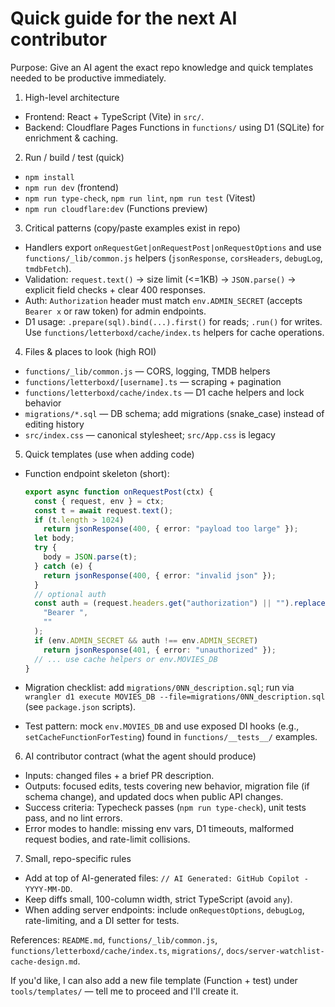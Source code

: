 <!-- Copilot / AI contributor instructions for BoxdBuddies -->

# Quick guide for the next AI contributor

Purpose: Give an AI agent the exact repo knowledge and quick templates needed to be productive immediately.

1. High-level architecture

- Frontend: React + TypeScript (Vite) in `src/`.
- Backend: Cloudflare Pages Functions in `functions/` using D1 (SQLite) for enrichment & caching.

2. Run / build / test (quick)

- `npm install`
- `npm run dev` (frontend)
- `npm run type-check`, `npm run lint`, `npm run test` (Vitest)
- `npm run cloudflare:dev` (Functions preview)

3. Critical patterns (copy/paste examples exist in repo)

- Handlers export `onRequestGet|onRequestPost|onRequestOptions` and use `functions/_lib/common.js` helpers (`jsonResponse`, `corsHeaders`, `debugLog`, `tmdbFetch`).
- Validation: `request.text()` → size limit (<=1KB) → `JSON.parse()` → explicit field checks + clear 400 responses.
- Auth: `Authorization` header must match `env.ADMIN_SECRET` (accepts `Bearer x` or raw token) for admin endpoints.
- D1 usage: `.prepare(sql).bind(...).first()` for reads; `.run()` for writes. Use `functions/letterboxd/cache/index.ts` helpers for cache operations.

4. Files & places to look (high ROI)

- `functions/_lib/common.js` — CORS, logging, TMDB helpers
- `functions/letterboxd/[username].ts` — scraping + pagination
- `functions/letterboxd/cache/index.ts` — D1 cache helpers and lock behavior
- `migrations/*.sql` — DB schema; add migrations (snake_case) instead of editing history
- `src/index.css` — canonical stylesheet; `src/App.css` is legacy

5. Quick templates (use when adding code)

- Function endpoint skeleton (short):

  ```ts
  export async function onRequestPost(ctx) {
    const { request, env } = ctx;
    const t = await request.text();
    if (t.length > 1024)
      return jsonResponse(400, { error: "payload too large" });
    let body;
    try {
      body = JSON.parse(t);
    } catch (e) {
      return jsonResponse(400, { error: "invalid json" });
    }
    // optional auth
    const auth = (request.headers.get("authorization") || "").replace(
      "Bearer ",
      ""
    );
    if (env.ADMIN_SECRET && auth !== env.ADMIN_SECRET)
      return jsonResponse(401, { error: "unauthorized" });
    // ... use cache helpers or env.MOVIES_DB
  }
  ```

- Migration checklist: add `migrations/0NN_description.sql`; run via `wrangler d1 execute MOVIES_DB --file=migrations/0NN_description.sql` (see `package.json` scripts).

- Test pattern: mock `env.MOVIES_DB` and use exposed DI hooks (e.g., `setCacheFunctionForTesting`) found in `functions/__tests__/` examples.

6. AI contributor contract (what the agent should produce)

- Inputs: changed files + a brief PR description.
- Outputs: focused edits, tests covering new behavior, migration file (if schema change), and updated docs when public API changes.
- Success criteria: Typecheck passes (`npm run type-check`), unit tests pass, and no lint errors.
- Error modes to handle: missing env vars, D1 timeouts, malformed request bodies, and rate-limit collisions.

7. Small, repo-specific rules

- Add at top of AI-generated files: `// AI Generated: GitHub Copilot - YYYY-MM-DD`.
- Keep diffs small, 100-column width, strict TypeScript (avoid `any`).
- When adding server endpoints: include `onRequestOptions`, `debugLog`, rate-limiting, and a DI setter for tests.

References: `README.md`, `functions/_lib/common.js`, `functions/letterboxd/cache/index.ts`, `migrations/`, `docs/server-watchlist-cache-design.md`.

If you'd like, I can also add a new file template (Function + test) under `tools/templates/` — tell me to proceed and I'll create it.

